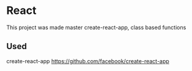 # React
This project was made master create-react-app,
class based functions

## Used 
create-react-app
https://github.com/facebook/create-react-app
